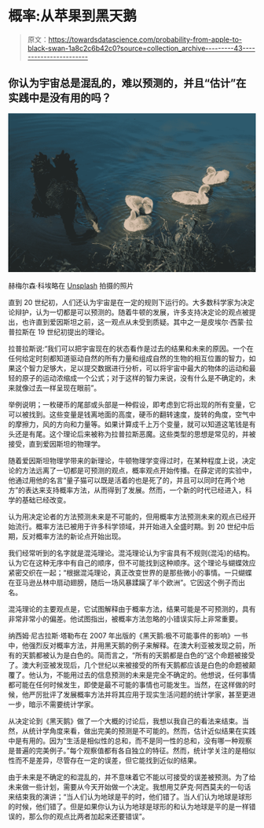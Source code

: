 # 概率:从苹果到黑天鹅

> 原文：<https://towardsdatascience.com/probability-from-apple-to-black-swan-1a8c2c6b42c0?source=collection_archive---------43----------------------->

## 你认为宇宙总是混乱的，难以预测的，并且“估计”在实践中是没有用的吗？

![](img/58071619617930777c2c325570124250.png)

赫梅尔森·科埃略在 [Unsplash](https://unsplash.com?utm_source=medium&utm_medium=referral) 拍摄的照片

直到 20 世纪初，人们还认为宇宙是在一定的规则下运行的。大多数科学家为决定论辩护，认为一切都是可以预测的。随着牛顿的发展，许多支持决定论的观点被提出，也许直到爱因斯坦之前，这一观点从未受到质疑。其中之一是皮埃尔·西蒙·拉普拉斯在 19 世纪初提出的理论。

拉普拉斯说:“我们可以把宇宙现在的状态看作是过去的结果和未来的原因。一个在任何给定时刻都知道驱动自然的所有力量和组成自然的生物的相互位置的智力，如果这个智力足够大，足以提交数据进行分析，可以将宇宙中最大的物体的运动和最轻的原子的运动浓缩成一个公式；对于这样的智力来说，没有什么是不确定的，未来就像过去一样呈现在眼前”。

举例说明；一枚硬币的尾部或头部是一种假设，即考虑到它将出现的所有变量，它可以被找到。这些变量是钱离地面的高度，硬币的翻转速度，旋转的角度，空气中的摩擦力，风的方向和力量等。如果计算成千上万个变量，就可以知道这笔钱是有头还是有尾。这个理论后来被称为拉普拉斯恶魔。这些类型的思想是常见的，并被接受，直到爱因斯坦的物理学。

随着爱因斯坦物理学带来的新理论，牛顿物理学变得过时，在某种程度上说，决定论的方法远离了一切都是可预测的观点，概率观点开始传播。在薛定谔的实验中，他通过用他的名言“量子猫可以既是活着的也是死了的，并且可以同时在两个地方”的表达来支持概率方法，从而得到了发展。然而，一个新的时代已经进入，科学的基础已经改变。

认为用决定论者的方法预测未来是不可能的，但用概率方法预测未来的观点已经开始流行。概率方法已被用于许多科学领域，并开始进入全盛时期。到 20 世纪中后期，反对概率方法的新论点开始出现。

我们经常听到的名字就是混沌理论。混沌理论认为宇宙具有不规则(混沌)的结构。认为它在这种无序中有自己的顺序，但不可能找到这种顺序。这个理论与蝴蝶效应紧密交织在一起；“根据混沌理论，真正改变世界的是那些微小的事情。一只蝴蝶在亚马逊丛林中扇动翅膀，随后一场风暴蹂躏了半个欧洲”。它因这个例子而出名。

混沌理论的主要观点是，它试图解释由于概率方法，结果可能是不可预测的，具有非常非常小的偏差。他试图指出，被概率方法忽略的小错误实际上非常重要。

纳西姆·尼古拉斯·塔勒布在 2007 年出版的《黑天鹅:极不可能事件的影响》一书中，他强烈反对概率方法，并用黑天鹅的例子来解释。在澳大利亚被发现之前，所有的天鹅都被认为是白色的。简而言之，“所有的天鹅都是白色的”这个命题被接受了。澳大利亚被发现后，几个世纪以来被接受的所有天鹅都应该是白色的命题被颠覆了。他认为，不能用过去的信息预测的未来是完全不确定的。他想说，任何事情都可能在任何时候发生，即使是最不可能的事情也可能发生。当然，在这样做的时候，他严厉批评了发展概率方法并将其应用于现实生活问题的统计学家，甚至更进一步，暗示不需要统计学家。

从决定论到《黑天鹅》做了一个大概的讨论后，我想以我自己的看法来结束。当然，从统计学角度来看，做出完美的预测是不可能的。然而，估计近似结果在实践中是有用的。因为“生活是相似性的总和，而不是同一性的总和，没有哪一种观察是普遍的完美例子。”每个观察值都有各自独立的特征。然而，统计学关注的是相似性而不是差异，尽管存在一定的误差，但它能找到近似的结果。

由于未来是不确定的和混乱的，并不意味着它不能以可接受的误差被预测。为了给未来做一些计划，需要从今天开始做一个决定。我想用艾萨克·阿西莫夫的一句话来结束我的演讲；“当人们认为地球是平的时，他们错了。当人们认为地球是球形的时候，他们错了。但是如果你认为认为地球是球形的和认为地球是平的是一样错误的，那么你的观点比两者加起来还要错误”。